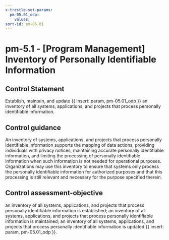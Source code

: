 ```yaml
---
x-trestle-set-params:
  pm-05.01_odp:
    values:
sort-id: pm-05.01
---
```


# pm-5.1 - \[Program Management\] Inventory of Personally Identifiable Information

## Control Statement

Establish, maintain, and update {{ insert: param, pm-05.01_odp }} an inventory of all systems, applications, and projects that process personally identifiable information.

## Control guidance

An inventory of systems, applications, and projects that process personally identifiable information supports the mapping of data actions, providing individuals with privacy notices, maintaining accurate personally identifiable information, and limiting the processing of personally identifiable information when such information is not needed for operational purposes. Organizations may use this inventory to ensure that systems only process the personally identifiable information for authorized purposes and that this processing is still relevant and necessary for the purpose specified therein.

## Control assessment-objective

an inventory of all systems, applications, and projects that process personally identifiable information is established;
an inventory of all systems, applications, and projects that process personally identifiable information is maintained;
an inventory of all systems, applications, and projects that process personally identifiable information is updated {{ insert: param, pm-05.01_odp }}.
